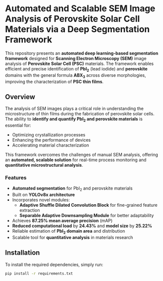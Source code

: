 # Automated and Scalable SEM Image Analysis of Perovskite Solar Cell Materials via a Deep Segmentation Framework

This repository presents an **automated deep learning-based segmentation framework** designed for **Scanning Electron Microscopy (SEM)** image analysis of **Perovskite Solar Cell (PSC)** materials. The framework enables efficient and precise identification of **PbI$_2$** (lead iodide) and **perovskite** domains with the general formula **ABX$_3$** across diverse morphologies, improving the characterization of **PSC thin films**.

## Overview

The analysis of SEM images plays a critical role in understanding the microstructure of thin films during the fabrication of perovskite solar cells. The ability to **identify and quantify PbI$_2$ and perovskite materials** is essential for:

- Optimizing crystallization processes
- Enhancing the performance of devices
- Accelerating material characterization

This framework overcomes the challenges of manual SEM analysis, offering an **automated, scalable solution** for real-time process monitoring and **quantitative microstructural analysis**.

### Features
- **Automated segmentation** for PbI$_2$ and perovskite materials
- Built on **YOLOv8x architecture**
- Incorporates novel modules:
  - **Adaptive Shuffle Dilated Convolution Block** for fine-grained feature extraction
  - **Separable Adaptive Downsampling Module** for better adaptability
- Achieves **87.25% mean average precision** (mAP)
- **Reduced computational load** by **24.43%** and **model size** by **25.22%**
- Reliable estimation of **PbI$_2$ domain area** and distribution
- Scalable tool for **quantitative analysis** in materials research

## Installation

To install the required dependencies, simply run:

```bash
pip install -r requirements.txt
